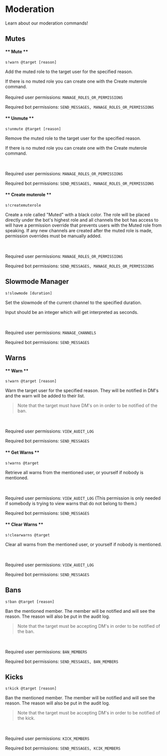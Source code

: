 # Moderation

Learn about our moderation commands!

## Mutes

<!-- tabs:start -->

#### ** Mute **

``s!warn @target [reason]``

Add the muted role to the target user for the specified reason.

If there is no muted role you can create one with the Create muterole command.
<br/><br/>
Required user permissions: ``MANAGE_ROLES_OR_PERMISSIONS``

Required bot permissions: ``SEND_MESSAGES, MANAGE_ROLES_OR_PERMISSIONS``

#### ** Unmute **

``s!unmute @target [reason]``


Remove the muted role to the target user for the specified reason.

If there is no muted role you can create one with the Create muterole command.

<br/><br/>
Required user permissions: ``MANAGE_ROLES_OR_PERMISSIONS``

Required bot permissions: ``SEND_MESSAGES, MANAGE_ROLES_OR_PERMISSIONS``

#### ** Create muterole **

``s!createmuterole``

Create a role called "Muted" with a black color. The role will be placed directly under the bot's highest role and all channels the bot has access to will have a permission override that prevents users with the Muted role from speaking. If any new channels are created after the muted role is made, permission overrides must be manually added.

<br/><br/>
Required user permissions: ``MANAGE_ROLES_OR_PERMISSIONS``

Required bot permissions: ``SEND_MESSAGES, MANAGE_ROLES_OR_PERMISSIONS``

<!-- tabs:end -->

## Slowmode Manager

``s!slowmode [duration]``

Set the slowmode of the current channel to the specified duration.

Input should be an integer which will get interpreted as seconds.

<br/><br/>
Required user permissions: ``MANAGE_CHANNELS``

Required bot permissions: ``SEND_MESSAGES``

## Warns

<!-- tabs:start -->

#### ** Warn **

``s!warn @target [reason]``


Warn the target user for the specified reason. They will be notified in DM's and the warn will be added to their list.


> Note that the target must have DM's on in order to be notified of the ban.

<br/><br/>
Required user permissions: ``VIEW_AUDIT_LOG``

Required bot permissions: ``SEND_MESSAGES``

#### ** Get Warns **

``s!warns @target``

Retrieve all warns from the mentioned user, or yourself if nobody is mentioned.

<br/><br/>
Required user permissions: ``VIEW_AUDIT_LOG`` (This permission is only needed if somebody is trying to view warns that do not belong to them.)

Required bot permissions: ``SEND_MESSAGES``

#### ** Clear Warns **

``s!clearwarns @target``

Clear all warns from the mentioned user, or yourself if nobody is mentioned.

<br/><br/>
Required user permissions: ``VIEW_AUDIT_LOG``

Required bot permissions: ``SEND_MESSAGES``

<!-- tabs:end -->
## Bans

``s!ban @target [reason]``

Ban the mentioned member. The member will be notified and will see the reason. The reason will also be put in the audit log.


> Note that the target must be accepting DM's in order to be notified of the ban.

<br/><br/>
Required user permissions: ``BAN_MEMBERS``

Required bot permissions: ``SEND_MESSAGES, BAN_MEMBERS``

## Kicks

``s!kick @target [reason]``

Ban the mentioned member. The member will be notified and will see the reason. The reason will also be put in the audit log.


> Note that the target must be accepting DM's in order to be notified of the kick.

<br/><br/>
Required user permissions: ``KICK_MEMBERS``

Required bot permissions: ``SEND_MESSAGES, KCIK_MEMBERS``


